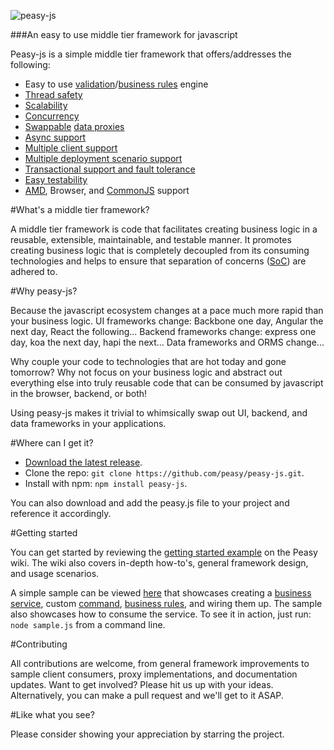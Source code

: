 ![peasy-js](https://www.dropbox.com/s/2yajr2x9yevvzbm/peasy3.png?dl=0&raw=1)

###An easy to use middle tier framework for javascript

Peasy-js is a simple middle tier framework that offers/addresses the following:

- Easy to use [validation](https://github.com/peasy/Peasy.NET/wiki/Validation-Rules)/[business rules](https://github.com/peasy/Peasy.NET/wiki/Business-Rules) engine
- [Thread safety](https://github.com/peasy/Peasy.NET/wiki/Thread-Safety)
- [Scalability](https://github.com/peasy/Peasy.NET/wiki/data-proxy#scalability)
- [Concurrency](https://github.com/peasy/Peasy.NET/wiki/BusinessServiceBase#concurrency-handling)
- [Swappable](https://github.com/peasy/Peasy.NET/wiki/data-proxy#swappable-data-proxies) [data proxies](https://github.com/peasy/Peasy.NET/wiki/Data-Proxy)
- [Async support](https://github.com/peasy/Peasy.NET/wiki/The-Asynchronous-Pipeline)
- [Multiple client support](https://github.com/peasy/Peasy.NET/wiki/Multiple-client-support)
- [Multiple deployment scenario support](https://github.com/peasy/Peasy.NET/wiki/data-proxy#multiple-deployment-scenarios)
- [Transactional support and fault tolerance](https://github.com/peasy/Peasy.NET/wiki/ITransactionContext)
- [Easy testability](https://github.com/peasy/Peasy.NET/wiki/Testing)
- [AMD](https://en.wikipedia.org/wiki/Asynchronous_module_definition), Browser, and [CommonJS](https://en.wikipedia.org/wiki/CommonJS) support

#What's a middle tier framework?

A middle tier framework is code that facilitates creating business logic in a reusable, extensible, maintainable, and testable manner.   It promotes creating business logic that is completely decoupled from its consuming technologies and helps to ensure that separation of concerns ([SoC](https://en.wikipedia.org/wiki/Separation_of_concerns)) are adhered to.

#Why peasy-js?

Because the javascript ecosystem changes at a pace much more rapid than your business logic.  UI frameworks change: Backbone one day, Angular the next day, React the following...  Backend frameworks change: express one day, koa the next day, hapi the next... Data frameworks and ORMS change...  

Why couple your code to technologies that are hot today and gone tomorrow?  Why not focus on your business logic and abstract out everything else into truly reusable code that can be consumed by javascript in the browser, backend, or both!  

Using peasy-js makes it trivial to whimsically swap out UI, backend, and data frameworks in your applications.

#Where can I get it?

- [Download the latest release](https://github.com/peasy/peasy-js/archive/master.zip).
- Clone the repo: ```git clone https://github.com/peasy/peasy-js.git```.
- Install with npm: ```npm install peasy-js```.

You can also download and add the peasy.js file to your project and reference it accordingly.

#Getting started

You can get started by reviewing the [getting started example](https://github.com/peasy/peasy-js/wiki#the-simplest-possible-example) on the Peasy wiki.  The wiki also covers in-depth how-to's, general framework design, and usage scenarios.

A simple sample can be viewed [here](https://github.com/peasy/peasy-js/blob/master/src/sample.js) that showcases creating a [business service](), custom [command](), [business rules](), and wiring them up.  The sample also showcases how to consume the service.  To see it in action, just run: ```node sample.js``` from a command line.

#Contributing

All contributions are welcome, from general framework improvements to sample client consumers, proxy implementations, and documentation updates.  Want to get involved?  Please hit us up with your ideas.  Alternatively, you can make a pull request and we'll get to it ASAP.

#Like what you see?

Please consider showing your appreciation by starring the project.
